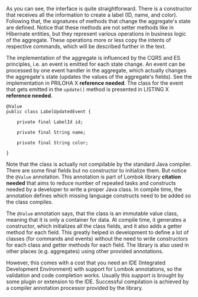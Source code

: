 As you can see, the interface is quite straightforward. There is a constructor that receives all the information to create a label (ID, name, and color). Following that, the signatures of methods that change the aggregate's state are defined. Notice that these methods are not setter methods like in Hibernate entities, but they represent various operations in business logic of the aggregate. These operations more or less copy the intents of respective commands, which will be described further in the text.

The implementation of the aggregate is influenced by the CQRS and ES principles, i.e. an event is emitted for each state change. An event can be processed by one event handler in the aggregate, which actually changes the aggregate's state (updates the values of the aggregate's fields). See the implementation in PRILOHA X **reference needed**. The class for the event that gets emitted in the `update()` method is presented in LISTING X **reference needed**.

	@Value
	public class LabelUpdatedEvent {

	    private final LabelId id;

	    private final String name;

	    private final String color;

	}

Note that the class is actually not compilable by the standard Java compiler. There are some final fields but no constructor to initialize them. But notice the `@Value` annotation. This annotation is part of Lombok library **citation needed** that aims to reduce number of repeated tasks and constructs needed by a developer to write a proper Java class. In compile time, the annotation defines which missing language constructs need to be added so the class compiles. 

The `@Value` annotation says, that the class is an immutable value class, meaning that it is only a container for data. At compile time, it generates a constructor, which initializes all the class fields, and it also adds a getter method for each field. This greatly helped in development to define a lot of classes (for commands and events) without the need to write constructors for each class and getter methods for each field. The library is also used in other places (e.g. aggregates) using other provided annotations. 

However, this comes with a cost that you need an IDE (Integrated Development Environment) with support for Lombok annotations, so the validation and code completion works. Usually this support is brought by some plugin or extension to the IDE. Successful compilation is achieved by a compiler annotation processor provided by the library.

